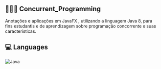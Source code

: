 ## 👨🏽‍💻 Concurrent_Programming
 Anotações e aplicações em JavaFX , utilizando a linguagem Java 8, para fins estudantis e de aprendizagem sobre programação concorrente e suas características.

## 💻 Languages
![Java](https://img.shields.io/badge/java-%23ED8B00.svg?style=for-the-badge&logo=openjdk&logoColor=white)
